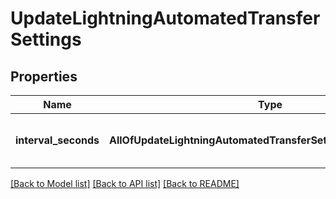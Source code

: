 # UpdateLightningAutomatedTransferSettings

## Properties
Name | Type | Description | Notes
------------ | ------------- | ------------- | -------------
**interval_seconds** | **AllOfUpdateLightningAutomatedTransferSettingsIntervalSeconds** | How often should the processor run | [optional] 

[[Back to Model list]](../README.md#documentation-for-models) [[Back to API list]](../README.md#documentation-for-api-endpoints) [[Back to README]](../README.md)

